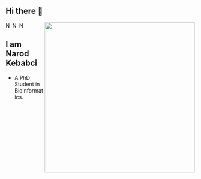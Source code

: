 ## Hi there 👋

[<img align="right" width="400" src="https://github-readme-stats.vercel.app/api?username=narodkebabci&show_icons=true"/>](https://github.com/narodkebabci/)

<a href="https://twitter.com/naar_k">
  <img align="left" alt="Narod's Twitter" width="15px" src="https://cdn.jsdelivr.net/npm/simple-icons@v3/icons/twitter.svg" />
</a>

<a href="https://www.linkedin.com/in/narod-kebabci/">
  <img align="left" alt="Narod's Linkdein" width="15px" src="https://cdn.jsdelivr.net/npm/simple-icons@v3/icons/linkedin.svg" />
</a>

<a href="https://scholar.google.com/citations?user=1Coz5z8AAAAJ&hl=en&authuser=1">
  <img align="left" alt="Narod's Scholar" width="15px" src="https://cdn.jsdelivr.net/npm/simple-icons@3.2.0/icons/googlescholar.svg" />
</a>

<br />

## I am Narod Kebabci
- A PhD Student in Bioinformatics. 

<!--
**narodkebabci/narodkebabci** is a ✨ _special_ ✨ repository because its `README.md` (this file) appears on your GitHub profile.
